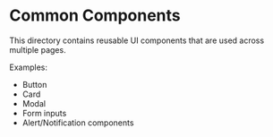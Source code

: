 # Common Components

This directory contains reusable UI components that are used across multiple pages.

Examples:
- Button
- Card
- Modal
- Form inputs
- Alert/Notification components
